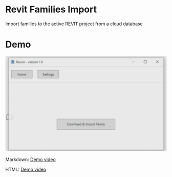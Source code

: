 # Revit Families Import
 Import families to the active REVIT project from a cloud database

# Demo
![Sample screenshot](https://github.com/bakigervalla/Revit-Families-Import/blob/master/Revon.UI/Resources/snapshot.png)

Markdown:
[Demo video](https://tinyurl.com/tc5kgqa)

HTML:
<a href="https://tinyurl.com/tc5kgqa">Demo video</a>
